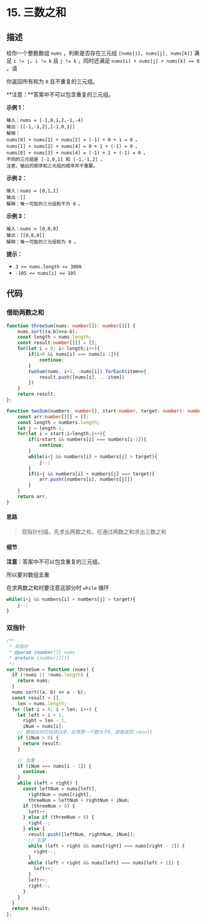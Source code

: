 # 15. 三数之和

## 描述

给你一个整数数组 `nums` ，判断是否存在三元组 `[nums[i], nums[j], nums[k]]` 满足 `i != j`、`i != k` 且 `j != k` ，同时还满足 `nums[i] + nums[j] + nums[k] == 0` 。请

你返回所有和为 `0` 且不重复的三元组。

**注意：**答案中不可以包含重复的三元组。

**示例 1：**

```
输入：nums = [-1,0,1,2,-1,-4]
输出：[[-1,-1,2],[-1,0,1]]
解释：
nums[0] + nums[1] + nums[2] = (-1) + 0 + 1 = 0 。
nums[1] + nums[2] + nums[4] = 0 + 1 + (-1) = 0 。
nums[0] + nums[3] + nums[4] = (-1) + 2 + (-1) = 0 。
不同的三元组是 [-1,0,1] 和 [-1,-1,2] 。
注意，输出的顺序和三元组的顺序并不重要。
```

**示例 2：**

```
输入：nums = [0,1,1]
输出：[]
解释：唯一可能的三元组和不为 0 。
```

**示例 3：**

```
输入：nums = [0,0,0]
输出：[[0,0,0]]
解释：唯一可能的三元组和为 0 。
```

**提示：**

-   `3 <= nums.length <= 3000`
-   `-105 <= nums[i] <= 105`

## 代码

### 借助两数之和

```ts
function threeSum(nums: number[]): number[][] {
    nums.sort((a,b)=>a-b);
    const length = nums.length;
    const result:number[][] = [];
    for(let i = 0; i< length;i++){
        if(i>0 && nums[i] === nums[i-1]){
            continue;
        }
        twoSum(nums, i+1, -nums[i]).forEach(item=>{
            result.push([nums[i], ...item])
        })
    }
    return result;
};

function twoSum(numbers: number[], start:number, target: number): number[][] {
    const arr:number[][] = [];
    const length = numbers.length;
    let j = length-1;
    for(let i = start;i<length;i++){
        if(i>start && numbers[i] === numbers[i-1]){
            continue;
        }
        while(i<j && numbers[i] + numbers[j] > target){
            j--;
        }
        if(i<j && numbers[i] + numbers[j] === target){
            arr.push([numbers[i], numbers[j]])
        }
    }
    return arr;
}
```



#### 思路

>   双指针扫描，先求出两数之和，在通过两数之和求出三数之和

#### 细节

**注意**：答案中不可以包含重复的三元组。

所以要对数组去重

在求两数之和时要注意这部分时 `while` 循环

```ts
while(i<j && numbers[i] + numbers[j] > target){
	j--;
}
```

### 双指针

```js
/**
 * 双指针
 * @param {number[]} nums
 * @return {number[][]}
 */
var threeSum = function (nums) {
  if (!nums || !nums.length) {
    return nums;
  }
  nums.sort((a, b) => a - b);
  const result = [],
    len = nums.length;
  for (let i = 0; i < len; i++) {
    let left = i + 1,
      right = len - 1,
      iNum = nums[i];
    // 数组此时已经排过序，如果第一个数大于0，直接返回 result
    if (iNum > 0) {
      return result;
    }

    // 去重
    if (iNum === nums[i - 1]) {
      continue;
    }
    while (left < right) {
      const leftNum = nums[left],
        rightNum = nums[right],
        threeNum = leftNum + rightNum + iNum;
      if (threeNum < 0) {
        left++;
      } else if (threeNum > 0) {
        right--;
      } else {
        result.push([leftNum, rightNum, iNum]);
        // 去重
        while (left < right && nums[right] === nums[right - 1]) {
          right--;
        }
        while (left < right && nums[left] === nums[left + 1]) {
          left++;
        }
        left++;
        right--;
      }
    }
  }
  return result;
};
```

